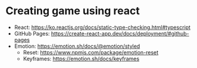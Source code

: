 # Creating game using react

- React: https://ko.reactjs.org/docs/static-type-checking.html#typescript
- GitHub Pages: https://create-react-app.dev/docs/deployment/#github-pages
- Emotion: https://emotion.sh/docs/@emotion/styled
  - Reset: https://www.npmjs.com/package/emotion-reset
  - Keyframes: https://emotion.sh/docs/keyframes
